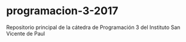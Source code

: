 # programacion-3-2017
Repositorio principal de la cátedra de Programación 3 del Instituto San Vicente de Paul
